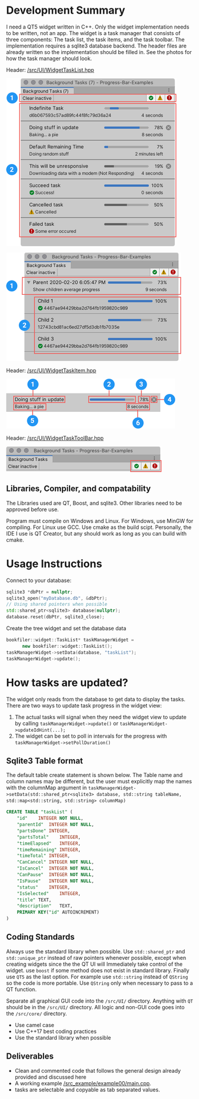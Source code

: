 # Development Summary

I need a QT5 widget written in C++. Only the widget implementation needs to be written, not an app. The widget is a task manager that consists of three components: The task list, the task items, and the task toolbar. The implementation requires a sqlite3 database backend. The header files are already written so the implementation should be filled in. See the photos for how the task manager should look.

Header: [/src/UI/WidgetTaskList.hpp](/src/UI/WidgetTaskList.hpp)

![/reference/widget-overview.png](/reference/widget-overview.png?raw=true)

![/reference/widget-tasklist-subtasks.png](/reference/widget-tasklist-subtasks.png?raw=true)

Header: [/src/UI/WidgetTaskItem.hpp](/src/UI/WidgetTaskItem.hpp)

![/reference/widget-laskitem.png](/reference/widget-laskitem.png?raw=true)

Header: [/src/UI/WidgetTaskToolBar.hpp](/src/UI/WidgetTaskToolBar.hpp)

![/reference/widget-toolbar.png](/reference/widget-toolbar.png?raw=true)

## Libraries, Compiler, and compatability

The Libraries used are QT, Boost, and sqlite3. Other libraries need to be approved before use.

Program must compile on Windows and Linux. For Windows, use MinGW for compiling. For Linux use GCC. Use cmake as the build scipt. Personally, the IDE I use is QT Creator, but any should work as long as you can build with cmake.

# Usage Instructions

Connect to your database:
```cpp
sqlite3 *dbPtr = nullptr;
sqlite3_open("myDatabase.db", &dbPtr);
// Using shared pointers when possible
std::shared_ptr<sqlite3> database(nullptr);
database.reset(dbPtr, sqlite3_close);
```

Create the tree widget and set the database data
```cpp
bookfiler::widget::TaskList* taskManagerWidget =
      new bookfiler::widget::TaskList();
taskManagerWidget->setData(database, "taskList");
taskManagerWidget->update();
```

# How tasks are updated?

The widget only reads from the database to get data to display the tasks. There are two ways to update task progress in the widget view:
1. The actual tasks will signal when they need the widget view to update by calling `taskManagerWidget->update()` or `taskManagerWidget->updateIdHint(...);`
2. The widget can be set to poll in intervals for the progress with `taskManagerWidget->setPollDuration()`

## Sqlite3 Table format
The default table create statement is shown below. The Table name and column names may be different, but the user must explicitly map the names with the columnMap argument in `taskManagerWidget->setData(std::shared_ptr<sqlite3> database, std::string tableName, std::map<std::string, std::string> columnMap)`

```sql
CREATE TABLE "taskList" (
	"id"	INTEGER NOT NULL,
	"parentId"	INTEGER NOT NULL,
	"partsDone"	INTEGER,
	"partsTotal"	INTEGER,
	"timeElapsed"	INTEGER,
	"timeRemaining"	INTEGER,
	"timeTotal"	INTEGER,
	"CanCancel"	INTEGER NOT NULL,
	"IsCancel"	INTEGER NOT NULL,
	"CanPause"	INTEGER NOT NULL,
	"IsPause"	INTEGER NOT NULL,
	"status"	INTEGER,
	"IsSelected"	INTEGER,
	"title"	TEXT,
	"description"	TEXT,
	PRIMARY KEY("id" AUTOINCREMENT)
)
```

## Coding Standards
Always use the standard library when possible. Use `std::shared_ptr` and `std::unique_ptr` instead of raw pointers whenever possible, except when creating widgets since the the QT UI will Immediately take control of the widget. use `boost` if some method does not exist in standard library. Finally use `QT5` as the last option. For example use `std::string` instead of `QString` so the code is more portable. Use `QString` only when necessary to pass to a QT function.

Separate all graphical GUI code into the `/src/UI/` directory. Anything with `QT` should be in the `/src/UI/` directory. All logic and non-GUI code goes into the `/src/core/` directory.

* Use camel case
* Use C++17 best coding practices
* Use the standard library when possible

## Deliverables

* Clean and commented code that follows the general design already provided and discussed here
* A working example [/src_example/example00/main.cpp](/src_example/example00/main.cpp).
* tasks are selectable and copyable as tab separated values.

